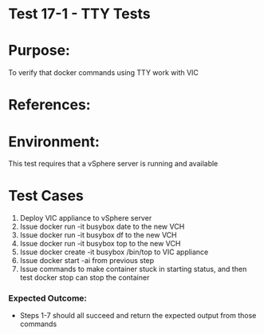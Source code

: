 Test 17-1 - TTY Tests
=======

# Purpose:
To verify that docker commands using TTY work with VIC

# References:


# Environment:
This test requires that a vSphere server is running and available

# Test Cases
1. Deploy VIC appliance to vSphere server
2. Issue docker run -it busybox date to the new VCH
3. Issue docker run -it busybox df to the new VCH
4. Issue docker run -it busybox top to the new VCH
5. Issue docker create -it busybox /bin/top to VIC appliance
6. Issue docker start -ai <containerID> from previous step
7. Issue commands to make container stuck in starting status, and then test docker stop can stop the container


### Expected Outcome:
* Steps 1-7 should all succeed and return the expected output from those commands
